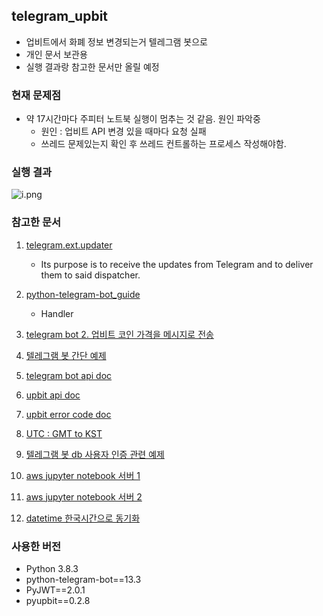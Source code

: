 ## telegram_upbit
* 업비트에서 화폐 정보 변경되는거 텔레그램 봇으로 
* 개인 문서 보관용
* 실행 결과랑 참고한 문서만 올릴 예정


### 현재 문제점
* 약 17시간마다 주피터 노트북 실행이 멈추는 것 같음. 원인 파악중
    * 원인 : 업비트 API 변경 있을 때마다 요청 실패
    * 쓰레드 문제있는지 확인 후 쓰레드 컨트롤하는 프로세스 작성해야함.


### 실행 결과
 
![i.png](https://user-images.githubusercontent.com/36785390/109453167-b6780700-7a94-11eb-9db2-c87b35fa7338.png)
 
 
### 참고한 문서
1. [telegram.ext.updater](https://python-telegram-bot.readthedocs.io/en/stable/telegram.ext.updater.html#telegram.ext.Updater.bot)
    * Its purpose is to receive the updates from Telegram and to deliver them to said dispatcher.

2. [python-telegram-bot_guide](https://github.com/python-telegram-bot/python-telegram-bot/wiki/Transition-guide-to-Version-12.0)
    * Handler

3. [telegram bot 2. 업비트 코인 가격을 메시지로 전송](https://apt-info.github.io/%EA%B0%9C%EB%B0%9C/telegram-command/)

4. [텔레그램 봇 간단 예제](https://idlecomputer.tistory.com/122)

5. [telegram bot api doc](https://core.telegram.org/bots/api)

6. [upbit api doc](https://docs.upbit.com/reference#%EC%9B%90%ED%99%94-%EC%9E%85%EA%B8%88%ED%95%98%EA%B8%B0)

7. [upbit error code doc](https://docs.upbit.com/docs/api-%EC%A3%BC%EC%9A%94-%EC%97%90%EB%9F%AC-%EC%BD%94%EB%93%9C-%EB%AA%A9%EB%A1%9D)

8. [UTC : GMT to KST](https://dojang.io/mod/page/view.php?id=2463)

9. [텔레그램 봇 db 사용자 인증 관련 예제](https://ddoadm.tistory.com/66)

10. [aws jupyter notebook 서버 1](https://ndb796.tistory.com/250)

11. [aws jupyter notebook 서버 2](https://wooiljeong.github.io/server/cloud_jupyter/)

12. [datetime 한국시간으로 동기화](https://leejaeng.tistory.com/11)


### 사용한 버전
* Python 3.8.3
* python-telegram-bot==13.3
* PyJWT==2.0.1
* pyupbit==0.2.8

